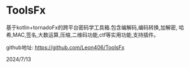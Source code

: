 # ToolsFx

基于kotlin+tornadoFx的跨平台密码学工具箱.包含编解码,编码转换,加解密, 哈希,MAC,签名,大数运算,压缩,二维码功能,ctf等实用功能,支持插件。  

github地址: https://github.com/Leon406/ToolsFx  


2024/7/13  
